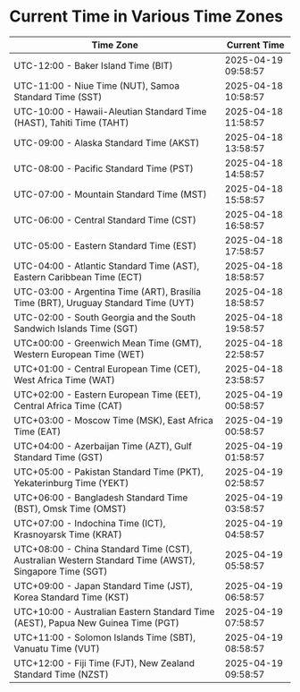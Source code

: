 # Current Time in Various Time Zones

| Time Zone | Current Time |
|-----------|--------------|
| UTC-12:00 - Baker Island Time (BIT) | 2025-04-19 09:58:57 |
| UTC-11:00 - Niue Time (NUT), Samoa Standard Time (SST) | 2025-04-18 10:58:57 |
| UTC-10:00 - Hawaii-Aleutian Standard Time (HAST), Tahiti Time (TAHT) | 2025-04-18 11:58:57 |
| UTC-09:00 - Alaska Standard Time (AKST) | 2025-04-18 13:58:57 |
| UTC-08:00 - Pacific Standard Time (PST) | 2025-04-18 14:58:57 |
| UTC-07:00 - Mountain Standard Time (MST) | 2025-04-18 15:58:57 |
| UTC-06:00 - Central Standard Time (CST) | 2025-04-18 16:58:57 |
| UTC-05:00 - Eastern Standard Time (EST) | 2025-04-18 17:58:57 |
| UTC-04:00 - Atlantic Standard Time (AST), Eastern Caribbean Time (ECT) | 2025-04-18 18:58:57 |
| UTC-03:00 - Argentina Time (ART), Brasília Time (BRT), Uruguay Standard Time (UYT) | 2025-04-18 18:58:57 |
| UTC-02:00 - South Georgia and the South Sandwich Islands Time (SGT) | 2025-04-18 19:58:57 |
| UTC±00:00 - Greenwich Mean Time (GMT), Western European Time (WET) | 2025-04-18 22:58:57 |
| UTC+01:00 - Central European Time (CET), West Africa Time (WAT) | 2025-04-18 23:58:57 |
| UTC+02:00 - Eastern European Time (EET), Central Africa Time (CAT) | 2025-04-19 00:58:57 |
| UTC+03:00 - Moscow Time (MSK), East Africa Time (EAT) | 2025-04-19 00:58:57 |
| UTC+04:00 - Azerbaijan Time (AZT), Gulf Standard Time (GST) | 2025-04-19 01:58:57 |
| UTC+05:00 - Pakistan Standard Time (PKT), Yekaterinburg Time (YEKT) | 2025-04-19 02:58:57 |
| UTC+06:00 - Bangladesh Standard Time (BST), Omsk Time (OMST) | 2025-04-19 03:58:57 |
| UTC+07:00 - Indochina Time (ICT), Krasnoyarsk Time (KRAT) | 2025-04-19 04:58:57 |
| UTC+08:00 - China Standard Time (CST), Australian Western Standard Time (AWST), Singapore Time (SGT) | 2025-04-19 05:58:57 |
| UTC+09:00 - Japan Standard Time (JST), Korea Standard Time (KST) | 2025-04-19 06:58:57 |
| UTC+10:00 - Australian Eastern Standard Time (AEST), Papua New Guinea Time (PGT) | 2025-04-19 07:58:57 |
| UTC+11:00 - Solomon Islands Time (SBT), Vanuatu Time (VUT) | 2025-04-19 08:58:57 |
| UTC+12:00 - Fiji Time (FJT), New Zealand Standard Time (NZST) | 2025-04-19 09:58:57 |
